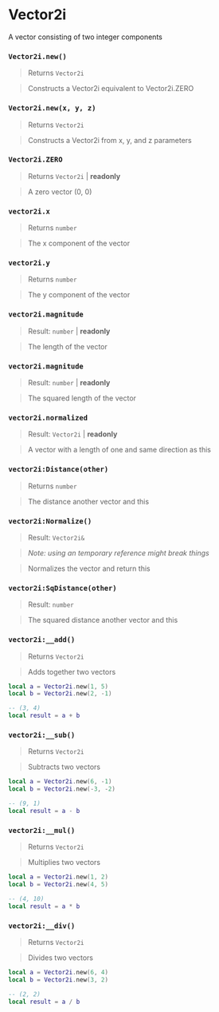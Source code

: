 # Vector2i

A vector consisting of two integer components

### `Vector2i.new()`
  > Returns `Vector2i`

  > Constructs a Vector2i equivalent to Vector2i.ZERO

### `Vector2i.new(x, y, z)`
  > Returns `Vector2i`

  > Constructs a Vector2i from x, y, and z parameters

### `Vector2i.ZERO`
  > Returns `Vector2i` | **readonly**
  
  > A zero vector (0, 0)

### `vector2i.x`
  > Returns `number`

  > The x component of the vector

### `vector2i.y`
  > Returns `number`

  > The y component of the vector

### `vector2i.magnitude`
  > Result: `number` | **readonly**

  > The length of the vector
  
### `vector2i.magnitude`
  > Result: `number` | **readonly**

  > The squared length of the vector

### `vector2i.normalized`
  > Result: `Vector2i` | **readonly**

  > A vector with a length of one and same direction as this

### `vector2i:Distance(other)`
  > Returns `number`

  > The distance another vector and this

### `vector2i:Normalize()`
  > Result: `Vector2i&`
  
  > *Note: using an temporary reference might break things*

  > Normalizes the vector and return this

### `vector2i:SqDistance(other)`
  > Result: `number`

  > The squared distance another vector and this

### `vector2i:__add()`
  > Returns `Vector2i`

  > Adds together two vectors
  
  > 
  ```lua
  local a = Vector2i.new(1, 5)
  local b = Vector2i.new(2, -1)
  
  -- (3, 4)
  local result = a + b
  ```

### `vector2i:__sub()`
  > Returns `Vector2i`

  > Subtracts two vectors
  
  > 
  ```lua
  local a = Vector2i.new(6, -1)
  local b = Vector2i.new(-3, -2)
  
  -- (9, 1)
  local result = a - b
  ```
  
### `vector2i:__mul()`
  > Returns `Vector2i`

  > Multiplies two vectors
  
  > 
  ```lua
  local a = Vector2i.new(1, 2)
  local b = Vector2i.new(4, 5)
  
  -- (4, 10)
  local result = a * b
  ```

### `vector2i:__div()`
  > Returns `Vector2i`

  > Divides two vectors

  > 
  ```lua
  local a = Vector2i.new(6, 4)
  local b = Vector2i.new(3, 2)
  
  -- (2, 2)
  local result = a / b
  ```